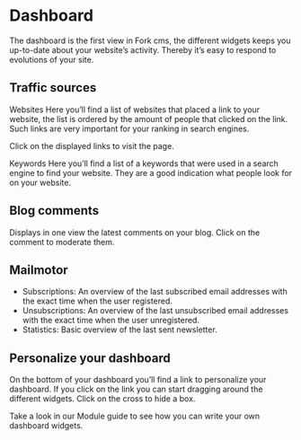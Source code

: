 # Dashboard

The dashboard is the first view in Fork cms, the different widgets keeps you up-to-date about your website’s activity. Thereby it’s easy to respond to evolutions of your site.


## Traffic sources

Websites
Here you’ll find a list of websites that placed a link to your website, the list is ordered by the amount of people that clicked on the link. Such links are very important for your ranking in search engines.

Click on the displayed links to visit the page.

Keywords
Here you’ll find a list of a keywords that were used in a search engine to find your website. They are a good indication what people look for on your website.


## Blog comments

Displays in one view the latest comments on your blog. Click on the comment to moderate them.


## Mailmotor

* Subscriptions: An overview of the last subscribed email addresses with the exact time when the user registered.
* Unsubscriptions: An overview of the last unsubscribed email addresses with the exact time when the user unregistered.
* Statistics: Basic overview of the last sent newsletter.


## Personalize your dashboard

On the bottom of your dashboard you’ll find a link to personalize your dashboard. If you click on the link you can start dragging around the different widgets. Click on the cross to hide a box.

Take a look in our Module guide to see how you can write your own dashboard widgets.